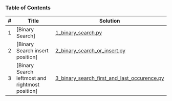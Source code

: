 ### Table of Contents

| #   | Title                                           | Solution                                                                                     |
| --- | ----------------------------------------------- | -------------------------------------------------------------------------------------------- |
| 1   | [Binary Search]                                 | [1_binary_search.py](./1_binary_search.py)                                                   |
| 2   | [Binary Search insert position]                 | [2_binary_search_or_insert.py](./2_binary_search_or_insert.py)                               |
| 3   | [Binary Search leftmost and rightmost position] | [3_binary_search_first_and_last_occurence.py](./3_binary_search_first_and_last_occurence.py) |
